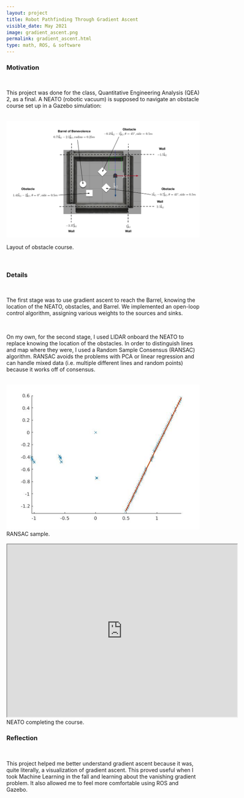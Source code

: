 ```yaml
---
layout: project
title: Robot Pathfinding Through Gradient Ascent
visible_date: May 2021
image: gradient_ascent.png
permalink: gradient_ascent.html
type: math, ROS, & software
---
```



### Motivation
<br>

This project was done for the class, Quantitative Engineering Analysis (QEA) 2, as a final. A NEATO (robotic vacuum) is supposed to navigate an obstacle course set up in a Gazebo simulation:

<br>

<img src="/public/images/gauntlet.png" class="img-fluid" alt="Responsive image" width=600 px>

Layout of obstacle course.

<br>

### Details
<br>

The first stage was to use gradient ascent to reach the Barrel, knowing the location of the NEATO, obstacles, and Barrel. We implemented an open-loop control algorithm, assigning various weights to the sources and sinks.

<br>

On my own, for the second stage, I used LIDAR onboard the NEATO to replace knowing the location of the obstacles. In order to distinguish lines and map where they were, I used a Random Sample Consensus (RANSAC) algorithm. RANSAC avoids the problems with PCA or linear regression and can handle mixed data (i.e. multiple different lines and random points) because it works off of consensus.

<br>

<img src="/public/images/ransac.jpg" class="img-fluid" alt="Responsive image" width=600 px>
RANSAC sample.

<br>



<br>

<iframe src="https://drive.google.com/file/d/1331AfNi37kSrP4oGZ8ldwfCEHHU4gujk/preview" width="600" height="450" allow="autoplay"></iframe>
NEATO completing the course.

<br>

### Reflection
<br>

This project helped me better understand gradient ascent because it was, quite literally, a visualization of gradient ascent. This proved useful when I took Machine Learning in the fall and learning about the vanishing gradient problem. It also allowed me to feel more comfortable using ROS and Gazebo. 


